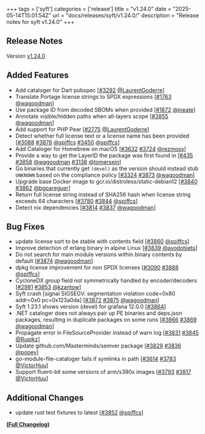 +++
tags = ['syft']
categories = ['release']
title = "v1.24.0"
date = "2025-05-14T15:01:54Z"
url = "docs/releases/syft/v1.24.0/"
description = "Release notes for syft v1.24.0"
+++

## Release Notes

Version [v1.24.0](https://github.com/anchore/syft/releases/tag/v1.24.0)

## Added Features

- Add cataloger for Dart pubspec [[#3292](https://github.com/anchore/syft/pull/3292) [@LaurentGoderre](https://github.com/LaurentGoderre)]
- Translate Portage license strings to SPDX expressions [[#1763](https://github.com/anchore/syft/pull/1763) [@wagoodman](https://github.com/wagoodman)]
- Use package ID from decoded SBOMs when provided [[#1872](https://github.com/anchore/syft/pull/1872) [@jneate](https://github.com/jneate)]
- Annotate visible/hidden paths when all-layers scope [[#3855](https://github.com/anchore/syft/pull/3855) [@wagoodman](https://github.com/wagoodman)]
- Add support for PHP Pear [[#2775](https://github.com/anchore/syft/pull/2775) [@LaurentGoderre](https://github.com/LaurentGoderre)]
- Detect whether full license text or a license name has been provided [[#3088](https://github.com/anchore/syft/issues/3088) [#3876](https://github.com/anchore/syft/pull/3876) [@spiffcs](https://github.com/spiffcs) [#3450](https://github.com/anchore/syft/pull/3450) [@spiffcs](https://github.com/spiffcs)]
- Add Cataloger for Homebrew on macOS [[#3632](https://github.com/anchore/syft/issues/3632) [#3724](https://github.com/anchore/syft/pull/3724) [@rezmoss](https://github.com/rezmoss)]
- Provide a way to get the LayerID the package was first found in [[#435](https://github.com/anchore/syft/issues/435) [#3858](https://github.com/anchore/syft/pull/3858) [@wagoodman](https://github.com/wagoodman) [#3138](https://github.com/anchore/syft/pull/3138) [@tomersein](https://github.com/tomersein)]
- Go binaries that currently get `(devel)` as the version should instead stub `UNKNOWN` based on the compliance policy [[#3324](https://github.com/anchore/syft/issues/3324) [#3873](https://github.com/anchore/syft/pull/3873) [@wagoodman](https://github.com/wagoodman)]
- Upgrade base Docker image to gcr.io/distroless/static-debian12 [[#3840](https://github.com/anchore/syft/issues/3840) [#3862](https://github.com/anchore/syft/pull/3862) [@bgoareguer](https://github.com/bgoareguer)]
- Return full license string instead of SHA256 hash when license string exceeds 64 characters [[#3780](https://github.com/anchore/syft/issues/3780) [#3844](https://github.com/anchore/syft/pull/3844) [@spiffcs](https://github.com/spiffcs)]
- Detect nix dependencies [[#3814](https://github.com/anchore/syft/issues/3814) [#3837](https://github.com/anchore/syft/pull/3837) [@wagoodman](https://github.com/wagoodman)]

## Bug Fixes

- update license sort to be stable with contents field [[#3860](https://github.com/anchore/syft/pull/3860) [@spiffcs](https://github.com/spiffcs)]
- Improve detection of erlang binary in alpine Linux [[#3839](https://github.com/anchore/syft/pull/3839) [@avodotiiets](https://github.com/avodotiiets)]
- Do not search for main module versions within binary contents by default [[#3874](https://github.com/anchore/syft/pull/3874) [@wagoodman](https://github.com/wagoodman)]
- dpkg license improvement for non SPDX licenses [[#3090](https://github.com/anchore/syft/issues/3090) [#3888](https://github.com/anchore/syft/pull/3888) [@spiffcs](https://github.com/spiffcs)]
- CycloneDX group field not symmetrically handled by encoder/decoders [[#2981](https://github.com/anchore/syft/issues/2981) [#3853](https://github.com/anchore/syft/pull/3853) [@kzantow](https://github.com/kzantow)]
- Syft crash [signal SIGSEGV: segmentation violation code=0x80 addr=0x0 pc=0x123a0da] [[#3872](https://github.com/anchore/syft/issues/3872) [#3875](https://github.com/anchore/syft/pull/3875) [@wagoodman](https://github.com/wagoodman)]
- Syft 1.23.1 shows version (devel) for grafana 12.0.0 [[#3864](https://github.com/anchore/syft/issues/3864)]
- .NET cataloger does not always pair up PE binaries and deps.json packages, resulting in duplicate packages on some runs [[#3866](https://github.com/anchore/syft/issues/3866) [#3869](https://github.com/anchore/syft/pull/3869) [@wagoodman](https://github.com/wagoodman)]
- Propagate error in FileSourceProvider instead of warn log [[#3831](https://github.com/anchore/syft/issues/3831) [#3845](https://github.com/anchore/syft/pull/3845) [@Rupikz](https://github.com/Rupikz)]
- Update github.com/Masterminds/semver package [[#3829](https://github.com/anchore/syft/issues/3829) [#3836](https://github.com/anchore/syft/pull/3836) [@popey](https://github.com/popey)]
- go-module-file-cataloger fails if symlinks in path [[#3614](https://github.com/anchore/syft/issues/3614) [#3783](https://github.com/anchore/syft/pull/3783) [@VictorHuu](https://github.com/VictorHuu)]
- Support fluent-bit some versions of arm/s390x images [[#3793](https://github.com/anchore/syft/issues/3793) [#3817](https://github.com/anchore/syft/pull/3817) [@VictorHuu](https://github.com/VictorHuu)]

## Additional Changes

- update rust test fixtures to latest [[#3852](https://github.com/anchore/syft/pull/3852) [@spiffcs](https://github.com/spiffcs)]

**[(Full Changelog)](https://github.com/anchore/syft/compare/v1.23.1...v1.24.0)**
